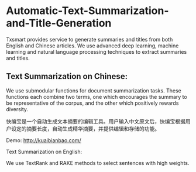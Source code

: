 # Automatic-Text-Summarization-and-Title-Generation
Txsmart provides service to generate summaries and titles from both English and Chinese articles. We use advanced deep learning, machine learning and natural language processing techniques to extract summaries and titles.

## Text Summarization on Chinese:

We use submodular functions for document summarization tasks. These functions each combine two terms, one which encourages the summary to be representative of the corpus, and the other which positively rewards diversity.

快编宝是一个自动生成文本摘要的编辑工具。用户输入中文原文后，快编宝根据用户设定的摘要长度，自动生成精华摘要，并提供编辑和存储的功能。

Demo: http://kuaibianbao.com/

Text Summarization on English:

We use TextRank and RAKE methods to select sentences with high weights. 


